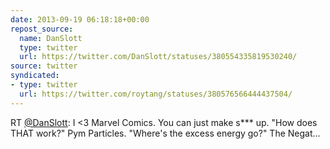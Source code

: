 ```yaml
---
date: 2013-09-19 06:18:18+00:00
repost_source:
  name: DanSlott
  type: twitter
  url: https://twitter.com/DanSlott/statuses/380554335819530240/
source: twitter
syndicated:
- type: twitter
  url: https://twitter.com/roytang/statuses/380576566444437504/
---
```


RT [@DanSlott](https://twitter.com/DanSlott/): I &lt;3 Marvel Comics. You can just make s*** up. "How does THAT work?" Pym Particles. "Where's the excess energy go?" The Negat…